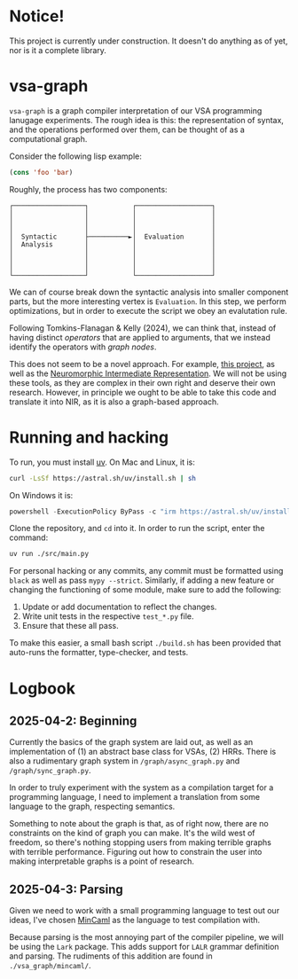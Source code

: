 # Notice!

This project is currently under construction. It doesn't do anything as of yet,
nor is it a complete library.

# vsa-graph

`vsa-graph` is a graph compiler interpretation of our VSA programming lanugage
experiments. The rough idea is this: the representation of syntax, and 
the operations performed over them, can be thought of as a computational graph.

Consider the following lisp example:
```lisp
(cons 'foo 'bar)
```

Roughly, the process has two components:
```
┌──────────────────┐           ┌───────────────────┐
│                  │           │                   │
│                  │           │                   │
│                  │           │                   │
│  Syntactic       ├──────────►│  Evaluation       │
│  Analysis        │           │                   │
│                  │           │                   │
│                  │           │                   │
│                  │           │                   │
└──────────────────┘           └───────────────────┘
```

We can of course break down the syntactic analysis into smaller component
parts, but the more interesting vertex is `Evaluation`. In this step,
we perform optimizations, but in order to execute the script we obey an 
evalutation rule.

Following Tomkins-Flanagan & Kelly (2024), we can think that, instead of 
having distinct _operators_ that are applied to arguments, that we instead 
identify the operators with _graph nodes_.

This does not seem to be a novel approach. For example,
[this project](https://github.com/MahmudulAlam/Holographic-Reduced-Representations),
as well as the [Neuromorphic Intermediate Representation](https://neuroir.org/docs/working_with_nir.html).
We will not be using these tools, as they are complex in their own right
and deserve their own research. However, in principle we ought to be
able to take this code and translate it into NIR, as it is also a
graph-based approach.

# Running and hacking

To run, you must install [uv](https://docs.astral.sh/uv/). On Mac and Linux,
it is:
```sh
curl -LsSf https://astral.sh/uv/install.sh | sh
```
On Windows it is:
```powershell
powershell -ExecutionPolicy ByPass -c "irm https://astral.sh/uv/install.ps1 | iex"
```

Clone the repository, and `cd` into it. In order to run the script,
enter the command:
```sh
uv run ./src/main.py
```

For personal hacking or any commits, any commit must be formatted using
`black` as well as pass `mypy --strict`. Similarly, if adding a
new feature or changing the functioning of some module, make sure to add
the following:

1. Update or add documentation to reflect the changes.
2. Write unit tests in the respective `test_*.py` file.
3. Ensure that these all pass.

To make this easier, a small bash script `./build.sh` has been provided
that auto-runs the formatter, type-checker, and tests.


# Logbook

## 2025-04-2: Beginning

Currently the basics of the graph system are laid out, as well as an 
implementation of (1) an abstract base class for VSAs, (2) HRRs. There is
also a rudimentary graph system in `/graph/async_graph.py` and 
`/graph/sync_graph.py`.

In order to truly experiment with the system as a compilation target for a
programming language, I need to implement a translation from some language
to the graph, respecting semantics.

Something to note about the graph is that, as of right now, there are no
constraints on the kind of graph you can make. It's the wild west of freedom,
so there's nothing stopping users from making terrible graphs with terrible
performance. Figuring out how to constrain the user into making interpretable
graphs is a point of research.

## 2025-04-3: Parsing

Given we need to work with a small programming language to test out 
our ideas, I've chosen [MinCaml](https://esumii.github.io/min-caml/index-e.html)
as the language to test compilation with.

Because parsing is the most annoying part of the compiler pipeline, we will
be using the `Lark` package. This adds support for `LALR` grammar definition
and parsing. The rudiments of this addition are found in `./vsa_graph/mincaml/`.